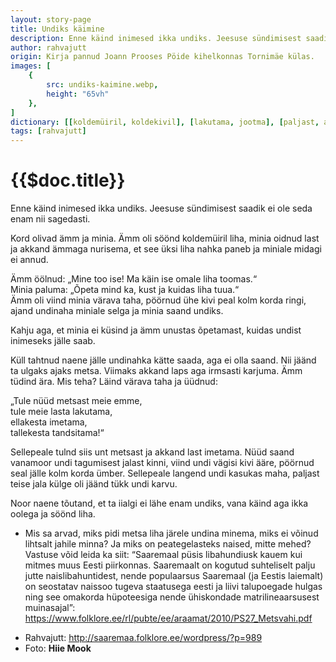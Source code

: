 ```yaml
---
layout: story-page
title: Undiks käimine
description: Enne käind inimesed ikka undiks. Jeesuse sündimisest saadik ei ole seda enam nii sagedasti.
author: rahvajutt
origin: Kirja pannud Joann Prooses Pöide kihelkonnas Tornimäe külas.
images: [
    {
        src: undiks-kaimine.webp, 
        height: "65vh"
    },
]
dictionary: [[koldemüiril, koldekivil], [lakutama, jootma], [paljast, ainult]]
tags: [rahvajutt]
---
```




# {{$doc.title}}

Enne käind inimesed ikka undiks. Jeesuse sündimisest saadik ei ole seda enam nii sagedasti.

Kord olivad ämm ja minia. Ämm oli söönd koldemüiril liha, minia oidnud last ja akkand ämmaga nurisema, et see üksi liha nahka paneb ja miniale midagi ei annud.

Ämm öölnud: „Mine too ise! Ma käin ise omale liha toomas.“ \
Minia paluma: „Õpeta mind ka, kust ja kuidas liha tuua.“ \
Ämm oli viind minia värava taha, pöörnud ühe kivi peal kolm korda ringi, ajand undinaha miniale selga ja minia saand undiks.

Kahju aga, et minia ei küsind ja ämm unustas õpetamast, kuidas undist inimeseks jälle saab.

Küll tahtnud naene jälle undinahka kätte saada, aga ei olla saand. Nii jäänd ta ulgaks ajaks metsa. Viimaks akkand laps aga irmsasti karjuma. Ämm tüdind ära. Mis teha? Läind värava taha ja üüdnud:

„Tule nüüd metsast meie emme, \
tule meie lasta lakutama, \
ellakesta imetama, \
tallekesta tandsitama!“

Sellepeale tulnd siis unt metsast ja akkand last imetama. Nüüd saand vanamoor undi tagumisest jalast kinni, viind undi vägisi kivi ääre, pöörnud seal jälle kolm korda ümber. Sellepeale langend undi kasukas maha, paljast teise jala külge oli jäänd tükk undi karvu.

Noor naene tõutand, et ta iialgi ei lähe enam undiks, vana käind aga ikka oolega ja söönd liha.



<story-author :author="author" :origin="origin"></story-author>

<story-dictionary :terms="dictionary"></story-dictionary>



<details-wrapper summary="Mis mõtted tekkisid?">

- Mis sa arvad, miks pidi metsa liha järele undina minema, miks ei võinud lihtsalt jahile minna? Ja miks on peategelasteks naised, mitte mehed? Vastuse võid leida ka siit: “Saaremaal püsis libahundiusk kauem kui mitmes muus Eesti piirkonnas. Saaremaalt on kogutud suhteliselt palju jutte naislibahuntidest, nende populaarsus Saaremaal (ja Eestis laiemalt) on seostatav naissoo tugeva staatusega eesti ja liivi talupoegade hulgas ning see omakorda hüpoteesiga nende ühiskondade matrilineaarsusest muinasajal”: https://www.folklore.ee/rl/pubte/ee/araamat/2010/PS27_Metsvahi.pdf

</details-wrapper>


<details-wrapper summary="Allikad" class="text-sm" icon="icon-park-outline:document-folder">

- Rahvajutt: http://saaremaa.folklore.ee/wordpress/?p=989
- Foto: **Hiie Mook**

</details-wrapper>

